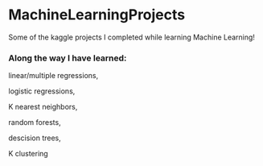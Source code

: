 # MachineLearningProjects
Some of the kaggle projects I completed while learning Machine Learning! 


### Along the way I have learned:


linear/multiple regressions,

logistic regressions,

K nearest neighbors,

random forests,

descision trees,

K clustering 

